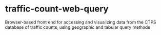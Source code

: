 # traffic-count-web-query
Browser-based front end for accessing and visualizing data from the CTPS database of traffic counts, using geographic and tabular query methods
